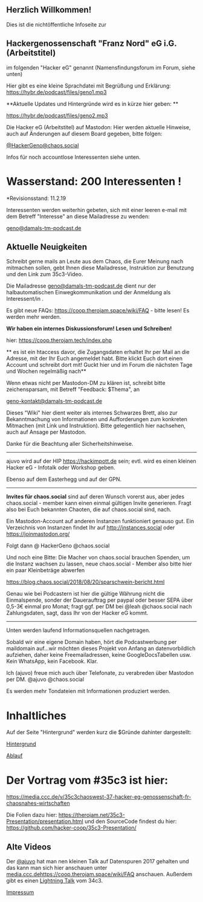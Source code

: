 ## Herzlich Willkommen!

Dies ist die  nichtöffentliche Infoseite zur 

## Hackergenossenschaft "Franz Nord" eG i.G. (Arbeitstitel)
im folgenden "Hacker eG" genannt (Namensfindungsforum im Forum, siehe unten)


Hier gibt es eine kleine Sprachdatei mit Begrüßung und Erklärung: https://hybr.de/podcast/files/geno1.mp3

**Aktuelle Updates und Hintergründe wird es in kürze hier geben: **

https://hybr.de/podcast/files/geno2.mp3

Die Hacker eG (Arbeitstitel) auf Mastodon: Hier werden aktuelle Hinweise, auch auf Änderungen auf diesem Board gegeben, bitte folgen:

[@HackerGeno@chaos.social](https://chaos.social/@HackerGeno)

Infos für noch accountlose Interessenten siehe unten.

# Wasserstand: 200 Interessenten !

*Revisionsstand: 11.2.19

Interessenten werden weiterhin gebeten, sich mit einer leeren e-mail mit dem Betreff "Interesse" an diese Mailadresse zu wenden:

geno@damals-tm-podcast.de

## Aktuelle Neuigkeiten

Schreibt gerne mails an Leute aus dem Chaos, die Eurer Meinung nach mitmachen sollen, gebt Ihnen diese Mailadresse, Instruktion zur Benutzung und den Link zum 35c3-Video.

Die Mailadresse geno@damals-tm-podcast.de dient nur der halbautomatischen Einwegkommunikation und der Anmeldung als Interessent/in .

Es gibt neue FAQs: https://coop.therojam.space/wiki/FAQ - bitte lesen! Es werden mehr werden.

**Wir haben ein internes Diskussionsforum! Lesen und Schreiben!**

hier: https://coop.therojam.tech/index.php

** es ist ein htaccess davor, die Zugangsdaten erhaltet Ihr per Mail an die Adresse, mit der Ihr Euch angemeldet habt.
Bitte klickt Euch dort einen Account und schreibt dort mit! Guckt hier und im Forum die nächsten Tage und Wochen regelmäßig nach**

Wenn etwas nicht per Mastodon-DM zu klären ist, schreibt bitte zeichensparsam, mit Betreff "Feedback: $Thema", an 

geno-kontakt@damals-tm-podcast.de 


Dieses "Wiki" hier dient weiter als internes Schwarzes Brett, also zur Bekanntmachung von Informationen und Aufforderungen zum konkreten Mitmachen (mit Link und Instruktion). Bitte gelegentlich hier nachsehen, auch auf Ansage per Mastodon.

Danke für die Beachtung aller Sicherheitshinweise.

 


---
ajuvo wird auf der HIP https://hackimpott.de sein; evtl. wird es einen kleinen Hacker eG - Infotalk oder Workshop geben.

Ebenso auf dem Easterhegg und auf der GPN. 
- - -


**Invites für chaos.social** sind auf deren Wunsch vorerst aus, aber jedes chaos.social - member kann einen einmal gültigen Invite generieren. Fragt also bei Euch bekannten Chaoten, die auf chaos.social sind, nach.

Ein Mastodon-Account auf anderen Instanzen funktioniert genauso gut. 
Ein Verzeichnis von Instanzen findet Ihr auf http://instances.social oder https://joinmastodon.org/

Folgt dann @ HackerGeno @chaos.social

Und noch eine Bitte: Die Macher von chaos.social brauchen Spenden, um die Instanz wachsen zu lassen, neue chaos.social - Member also bitte hier ein paar Kleinbeträge abwerfen 

https://blog.chaos.social/2018/08/20/sparschwein-bericht.html

Genau wie bei Podcastern ist hier die gültige Währung nicht die Einmalspende, sonder der Dauerauftrag per paypal oder besser SEPA über 0,5-3€ einmal pro Monat; fragt ggf. per DM bei @leah @chaos.social nach Zahlungsdaten, sagt, dass Ihr von der Hacker eG kommt. 

---

Unten werden laufend Informationsquellen nachgetragen. 

Sobald wir eine eigene Domain haben, hört die Podcastwerbung per maildomain auf...wir möchten dieses Projekt von Anfang an datenvorbildlich aufziehen, daher keine Freemailadressen, keine GoogleDocsTabellen usw. Kein WhatsApp, kein Facebook. Klar. 

Ich (ajuvo) freue mich auch über Telefonate, zu verabreden über Mastodon per DM. @ajuvo @chaos.social 

Es werden mehr Tondateien mit Informationen produziert werden.




# Inhaltliches

Auf der Seite "Hintergrund" werden kurz die $Gründe dahinter dargestellt:

[Hintergrund](https://coop.therojam.space/wiki/Hintergrund)

[Ablauf](https://coop.therojam.space/wiki/Ablauf)


# Der Vortrag vom #35c3 ist hier:

https://media.ccc.de/v/35c3chaoswest-37-hacker-eg-genossenschaft-fr-chaosnahes-wirtschaften 

Die Folien dazu hier: https://therojam.net/35c3-Presentation/presentation.html
und den SourceCode findest du hier: https://github.com/hacker-coop/35c3-Presentation/




## Alte Videos 

Der [@ajuvo](https://chaos.social/@ajuvo) hat man nen kleinen Talk auf Datenspuren 2017 gehalten und das kann man sich hier anschauen unter [media.ccc.dehttps://coop.therojam.space/wiki/FAQ](https://media.ccc.de/v/DS2017-8659-hacker_eg) anschauen.
Außerdem gibt es einen [Lightning Talk](https://media.ccc.de/v/34c3-9256-lightning_talks_day_2#t=2722) vom 34c3.


[Impressum](https://coop.therojam.space/wiki/Imprint)